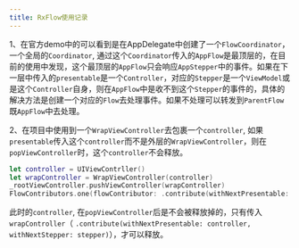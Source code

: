 ```yaml
---
title: RxFlow使用记录
---
```

1、在官方demo中的可以看到是在AppDelegate中创建了一个```FlowCoordinator```，一个全局的```Coordinator```, 通过这个```Coordinator```传入的```AppFlow```是最顶层的，在目前的使用中发现，这个最顶层的```AppFlow```只会响应```AppStepper```中的事件。如果在下一层中传入的```presentable```是一个```Controller```，对应的```Stepper```是一个```ViewModel```或是这个```Controller```自身，则在```AppFlow```中是收不到这个```Stepper```的事件的，具体的解决方法是创建一个对应的```Flow```去处理事件。如果不处理可以转发到```ParentFlow```既```AppFlow```中去处理。

2、在项目中使用到一个```WrapViewController```去包裹一个```controller```, 如果```presentable```传入这个```controller```而不是外层的```WrapViewController```，则在```popViewController```时，这个```controller```不会释放。
```swift
let controller = UIViewContrller()
let wrapController = WrapViewController(controller)
_rootViewController.pushViewController(wrapController)
FlowContributors.one(flowContributor: .contribute(withNextPresentable: controller, withNextStepper: stepper))
```
此时的```controller```, 在```popViewController```后是不会被释放掉的，只有传入```wrapController```（ ```.contribute(withNextPresentable: controller, withNextStepper: stepper)```），才可以释放。
